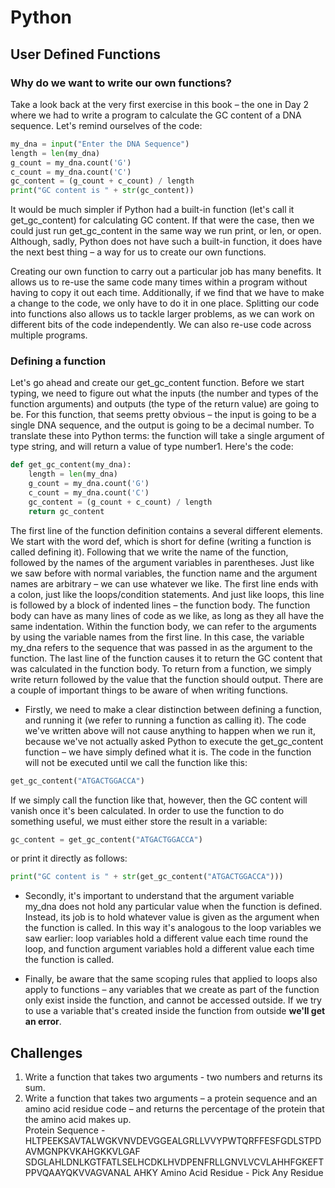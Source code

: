# Python

## User Defined Functions

### Why do we want to write our own functions?

Take a look back at the very first exercise in this book – the one in Day 2 where we had to write a program to calculate the GC content of a DNA sequence. Let's remind ourselves of the code:

```python
my_dna = input("Enter the DNA Sequence")
length = len(my_dna)
g_count = my_dna.count('G')
c_count = my_dna.count('C')
gc_content = (g_count + c_count) / length
print("GC content is " + str(gc_content))
```

It would be much simpler if Python had a built-in function (let's call it get_gc_content) for calculating GC content. If that were the case, then we could just run get_gc_content in the same way we run print, or len, or open. Although, sadly, Python does not have such a built-in function, it does have the next best thing – a way for us to create our own functions.

Creating our own function to carry out a particular job has many benefits. It allows us to re-use the same code many times within a program without having to copy it out each time. Additionally, if we find that we have to make a change to the code, we only have to do it in one place. Splitting our code into functions also allows us to tackle larger problems, as we can work on different bits of the code independently. We can also re-use code across multiple programs.

### Defining a function

Let's go ahead and create our get_gc_content function. Before we start typing, we need to figure out what the inputs (the number and types of the function arguments) and outputs (the type of the return value) are going to be. For this function, that seems pretty obvious – the input is going to be a single DNA sequence, and the output is going to be a decimal number. To translate these into Python terms: the function will take a single argument of type string, and will return a value of type number1. Here's the code:

```python
def get_gc_content(my_dna):
    length = len(my_dna)
    g_count = my_dna.count('G')
    c_count = my_dna.count('C')
    gc_content = (g_count + c_count) / length
    return gc_content
```

The first line of the function definition contains a several different elements. We start with the word def, which is short for define (writing a function is called defining it). Following that we write the name of the function, followed by the names of the argument variables in parentheses. Just like we saw before with normal variables, the function name and the argument names are arbitrary – we can use whatever we like.
The first line ends with a colon, just like the loops/condition statements. And just like loops, this line is followed by a block of indented lines – the function body. The function body can have as many lines of code as we like, as long as they all have the same indentation. Within the function body, we can refer to the arguments by using the variable names from the first line. In this case, the variable my_dna refers to the sequence that was passed in as the argument to the function.
The last line of the function causes it to return the GC content that was calculated in the function body. To return from a function, we simply write return followed by the value that the function should output.
There are a couple of important things to be aware of when writing functions.  
- Firstly, we need to make a clear distinction between defining a function, and running it (we refer to running a function as calling it). The code we've written above will not cause anything to happen when we run it, because we've not actually asked Python to execute the get_gc_content function – we have simply defined what it is. The code in the function will not be executed until we call the function like this:

```python
get_gc_content("ATGACTGGACCA")
```
If we simply call the function like that, however, then the GC content will vanish once it's been calculated. In order to use the function to do something useful, we must either store the result in a variable:

```python
gc_content = get_gc_content("ATGACTGGACCA")
```
or print it directly as follows:

```python
print("GC content is " + str(get_gc_content("ATGACTGGACCA")))
```

- Secondly, it's important to understand that the argument variable my_dna does not hold any particular value when the function is defined. Instead, its job is to hold whatever value is given as the argument when the function is called. In this way it's analogous to the loop variables we saw earlier: loop variables hold a different value each time round the loop, and function argument variables hold a different value each time the function is called.

- Finally, be aware that the same scoping rules that applied to loops also apply to functions – any variables that we create as part of the function only exist inside the function, and cannot be accessed outside. If we try to use a variable that's created inside the function from outside **we'll get an error**.

## Challenges

1. Write a function that takes two arguments - two numbers and returns its sum.  
2. Write a function that takes two arguments – a protein sequence and an amino acid residue code – and returns the percentage of the protein that the amino acid makes up.  
Protein Sequence - HLTPEEKSAVTALWGKVNVDEVGGEALGRLLVVYPWTQRFFESFGDLSTPDAVMGNPKVKAHGKKVLGAF
SDGLAHLDNLKGTFATLSELHCDKLHVDPENFRLLGNVLVCVLAHHFGKEFTPPVQAAYQKVVAGVANAL
AHKY
Amino Acid Residue - Pick Any Residue

